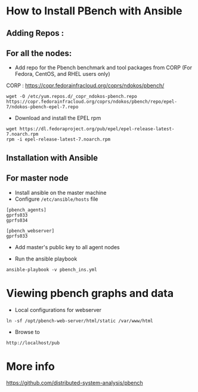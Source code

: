 # How to Install PBench with Ansible
## Adding Repos :

 For all the nodes: 
---------------------
* Add repo for the Pbench benchmark and tool packages from CORP (For Fedora, CentOS, and RHEL users only)

CORP : https://copr.fedorainfracloud.org/coprs/ndokos/pbench/

```
wget -O /etc/yum.repos.d/_copr_ndokos-pbench.repo https://copr.fedorainfracloud.org/coprs/ndokos/pbench/repo/epel-7/ndokos-pbench-epel-7.repo
```
* Download and install the EPEL rpm 
```
wget https://dl.fedoraproject.org/pub/epel/epel-release-latest-7.noarch.rpm
rpm -i epel-release-latest-7.noarch.rpm 
```
## Installation with Ansible
For master node
-----------------------
* Install ansible on the master machine
* Configure `/etc/ansible/hosts` file

```
[pbench_agents]
gprfs033
gprfs034

[pbench_webserver]
gprfs033
```
* Add master's public key to all agent nodes

* Run the ansible playbook
```
ansible-playbook -v pbench_ins.yml 
```

# Viewing pbench graphs and data
* Local configurations for webserver
```
ln -sf /opt/pbench-web-server/html/static /var/www/html
```
* Browse to
```
http://localhost/pub
```
# More info
https://github.com/distributed-system-analysis/pbench

